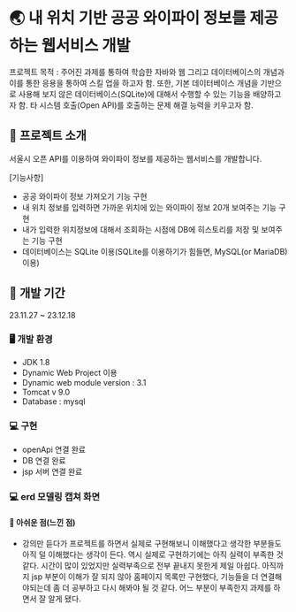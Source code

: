 # 🌏 내 위치 기반 공공 와이파이 정보를 제공하는 웹서비스 개발
프로젝트 목적 : 주어진 과제를 통하여 학습한 자바와 웹 그리고 데이터베이스의 개념과 이를 통한
응용을 통하여 스킬 업을 하고자 함. 또한, 기본 데이터베이스 개념을 기반으로 사용해 보지
않은 데이터베이스(SQLite)에 대해서 수행할 수 있는 기능을 배양하고자 함.
 타 시스템 호출(Open API)를 호출하는 문제 해결 능력을 키우고자 함.

## 📕 프로젝트 소개
서울시 오픈 API를 이용하여 와이파이 정보를 제공하는 웹서비스를 개발합니다.

[기능사항]
- 공공 와이파이 정보 가져오기 기능 구현
- 내 위치 정보를 입력하면 가까운 위치에 있는 와이파이 정보 20개 보여주는 기능 구현
- 내가 입력한 위치정보에 대해서 조회하는 시점에 DB에 히스토리를 저장 및 보여주는 기능 구현
- 데이터베이스는 SQLite 이용(SQLite를 이용하기가 힘들면, MySQL(or MariaDB) 이용)

## 📕 개발 기간
23.11.27 ~ 23.12.18


### 🖥️ 개발 환경
- JDK 1.8
- Dynamic Web Project 이용
- Dynamic web module version : 3.1
- Tomcat v 9.0
- Database : mysql 
  
### 💻 구현 
- openApi 연결 완료
- DB 연결 완료 
- jsp 서버 연결 완료

### 💻 erd 모델링 캡쳐 화면




#### 💪 아쉬운 점(느낀 점)
- 강의만 듣다가 프로젝트를 하면서 실제로 구현해보니 이해했다고 생각한 부분들도 아직 덜 이해했다는 생각이 든다.
  역시 실제로 구현하기에는 아직 실력이 부족한 것 같다.
  시간이 많이 있었지만 실력부족으로 전부 끝내지 못한게 제일 아쉽다.
  아직까지 jsp 부분이 이해가 잘 되지 않아 홈페이지 목록만 구현했다,
  기능들을 더 연결해야되는데 좀 더 공부하고 다시 해봐야 될 것 같다.
  어느 부분이 부족한지 과제를 하면서 잘 알게 됐다.
 



